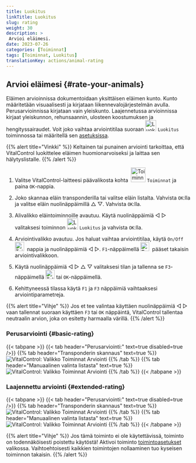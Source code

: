 ```yaml
---
title: Luokitus
linkTitle: Luokitus
slug: rating
weight: 30
description: >
 Arvioi eläimesi.
date: 2023-07-26
categories: [Toiminnat]
tags: [Toiminnat, Luokitus]
translationKey: actions/animal-rating
---
```


## Arvioi eläimesi {#rate-your-animals}

Eläimen arvioinnissa dokumentoidaan yksittäisen eläimen kunto. Kunto määritetään visuaalisesti ja kirjataan liikennevalojärjestelmän avulla. Perusarvioinnissa kirjataan vain yleiskunto. Laajennetussa arvioinnissa kirjaat yleiskunnon, rehunsaannin, ulosteen koostumuksen ja hengityssairaudet. Voit joko vaihtaa arviointitilaa suoraan <img src="/icons/actions/rating.svg" width="30" align="bottom" alt="Luokitus" /> `Luokitus` toiminnossa tai määritellä sen [asetuksissa](../../settings/data-acquisition/#mode-of-animal-rating).

{{% alert title="Vinkki" %}}
Keltainen tai punainen arviointi tarkoittaa, että VitalControl luokittelee eläimen huomionarvoiseksi ja laittaa sen hälytyslistalle.
{{% /alert %}}

1. Valitse VitalControl-laitteesi päävalikosta kohta &nbsp;<img src="/icons/actions.svg" width="40" align="bottom" alt="Toiminnat" /> `Toiminnat` ja paina `OK`-nappia.

2. Joko skannaa eläin transponderilla tai valitse eläin listalta. Vahvista `OK`:lla ja valitse eläin nuolinäppäimillä △ ▽. Vahvista `OK`:lla.

3. Alivalikko eläintoiminnoille avautuu. Käytä nuolinäppäimiä ◁ ▷ valitaksesi toiminnon <img src="/icons/actions/rating.svg" width="30" align="bottom" alt="Luokitus" /> `Luokitus` ja vahvista `OK`:lla.

4. Arviointivalikko avautuu. Jos haluat vaihtaa arviointitilaa, käytä `On/Off` &nbsp;<img src="/icons/gear.svg" width="25" align="bottom" alt="Toimintaketju" />&nbsp; nappia ja nuolinäppäimiä ◁ ▷. `F1`-näppäimellä <img src="/icons/footer/exit.svg" width="24" align="bottom" alt="Takaisin" />&nbsp; pääset takaisin arviointivalikkoon.

5. Käytä nuolinäppäimiä ◁ ▷ △ ▽ valitaksesi tilan ja tallenna se `F3`-näppäimellä <img src="/icons/footer/save.svg" width="25" align="bottom" alt="Tallenna" /> tai `OK`-näppäimellä.

6. Kehittyneessä tilassa käytä `F1` ja `F3` näppäimiä vaihtaaksesi arviointiparametreja.

{{% alert title="Vihje" %}}
Jos et tee valintaa käyttäen nuolinäppäimiä ◁ ▷ vaan tallennat suoraan käyttäen `F3` tai `OK` näppäintä, VitalControl tallentaa neutraalin arvion, joka on esitetty harmaalla värillä.
{{% /alert %}}

### Perusarviointi {#basic-rating}

{{< tabpane >}}
{{< tab header="Perusarviointi:" text=true disabled=true />}}
{{% tab header="Transponderin skannaus" text=true %}}
![VitalControl: Valikko Toiminnat Arviointi](../images/basicrating-scan.png "Perusarviointi")
{{% /tab %}}
{{% tab header="Manuaalinen valinta listasta" text=true %}}
![VitalControl: Valikko Toiminnat Arviointi](../images/basicrating.png "Perusarviointi")
{{% /tab %}}
{{< /tabpane >}}

### Laajennettu arviointi {#extended-rating}

{{< tabpane >}}
{{< tab header="Perusarviointi:" text=true disabled=true />}}
{{% tab header="Transponderin skannaus" text=true %}}
![VitalControl: Valikko Toiminnat Arviointi](../images/extendedrating-scan.png "Laajennettu arviointi")
{{% /tab %}}
{{% tab header="Manuaalinen valinta listasta" text=true %}}
![VitalControl: Valikko Toiminnat Arviointi](../images/extendedrating.png "Laajennettu arviointi")
{{% /tab %}}
{{< /tabpane >}}

{{% alert title="Vihje" %}}
Jos tämä toiminto ei ole käytettävissä, toiminto on todennäköisesti poistettu käytöstä! Aktivoi toiminto [toimintoasetukset](../setting/) valikossa. Vaihtoehtoisesti kaikkien toimintojen nollaaminen tuo kyseisen toiminnon takaisin.
{{% /alert %}}
